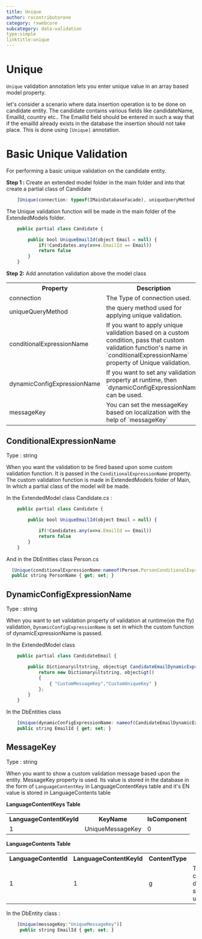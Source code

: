 ```yaml
---
title: Unique
author: rxcontributorone
category: rxwebcore
subcategory: data-validation
type:simple
linktitle:unique
---
```

# Unique

`Unique` validation annotation lets you enter unique value in an array based model property. 

let's consider a scenario where data insertion operation is to be done on candidate entity. The candidate contains various fields like candidateName, EmailId, country etc.. The EmailId field should be entered in such a way that if the emailId already exists in the database the insertion should not take place. This is done using `[Unique]` annotation.  

# Basic Unique Validation  
For performing a basic unique validation on the candidate entity.

**Step 1 :**
Create an extended model folder in the main folder and into that create a partial class of Candidate 

````js
    [Unique(connection: typeof(IMainDatabaseFacade), uniqueQueryMethod:nameof(Candidate.UniqueEmailId))]
````

The Unique validation function will be made in the main folder of the ExtendedModels folder. 

````js
    public partial class Candidate {

        public bool UniqueEmailId(object Email = null) {
            if(!Candidates.any(x=>x.EmailId == Email))
            return false
        }
    }
````

**Step 2:**
Add annotation validation above the model class

<table class="table table bordered">
<tr><th>Property</th><th>Description</th><th>Syntax</th></tr>
<tr>
<td>connection</td>
<td>The Type of connection used.</td>
<td>typeof(IMainDatabaseFacade)</td>
</tr>
<tr>
<td>uniqueQueryMethod</td>
<td>the query method used for applying unique validation.</td>
<td>uniqueQueryMethod:nameof(Candidate.UniqueEmailId)</td>
</tr>
<td>conditionalExpressionName</td>
<td>If you want to apply unique validation based on a custom condition, pass that custom validation function's name in `conditionalExpressionName` property of Unique validation. </td>
<td>[Unique(`typeof`(IMainDatabaseFacade),`conditionalExpressionName`:nameof(`Unique.CandidateEmailConditionalExpression`))]</td>
</tr>
<tr>
<td>dynamicConfigExpressionName</td>
<td>If you want to set any validation property at runtime, then `dynamicConfigExpressionName` can be used.</td>
<td> [Unique(`typeof`(IMainDatabaseFacade),`dynamicConfigExpressionName`:nameof(`CandidateEmailDynamicExpression`))]</td>
</tr>
<tr>
<td>messageKey</td>
<td>You can set the messageKey based on localization with the help of `messageKey`</td>
<td>[Unique(typeof(IMainDatabaseFacade),`messageKey`:"UniqueMessageKey")]</td>
</tr>
<tr>
</table>

## ConditionalExpressionName

Type : string

When you want the validation to be fired based upon some custom validation function. It is passed in the `ConditionalExpressionName` property.
The custom validation function is made in ExtendedModels folder of Main, In which a partial class of the model will be made.

In the ExtendedModel class
Candidate.cs :

````js
    public partial class Candidate {

        public bool UniqueEmailId(object Email = null) {

            if(!Candidates.any(x=>x.EmailId == Email))
            return false
        }
    }
````

And in the DbEntities class
Person.cs

````js
  [Unique(conditionalExpressionName:nameof(Person.PersonConditionalExpression))]
  public string PersonName { get; set; }
````

## DynamicConfigExpressionName
Type : string

When you want to set validation property of validation at runtime(on the fly) validation, `DynamicConfigExpressionName` is set in which the custom function of dynamicExpressionName is passed.

In the ExtendedModel class

````js
    public partial class CandidateEmail {

        public Dictionary&ltstring, object&gt CandidateEmailDynamicExpression(object parentEntity = null) {
            return new Dictionary&ltstring, object&gt()
            {
                { "CustomMessageKey","CustomUniqueKey" }
            };
        }
    }

````

In the DbEntities class

````js
    [Unique(dynamicConfigExpressionName: nameof(CandidateEmailDynamicExpression))]
    public string EmailId { get; set; }
````

## MessageKey
Type : string

When you want to show a custom validation message based upon the entity. MessageKey property is used. Its value is stored in the database in the form of `LanguageContentKey` in LanguageContentKeys table and it's EN value is stored in LanguageContents table

**LanguageContentKeys Table**

<table class="table table-bordered">
<tr><th>LanguageContentKeyId</th><th>KeyName</th><th>IsComponent</th></tr>
<tr><td>1</td><td>UniqueMessageKey</td><td>0</td>
</table>

**LanguageContents Table**

<table class="table table-bordered">
<tr><th>LanguageContentId</th><th>LanguageContentKeyId</th><th>ContentType</th><th>En</th><th>Fr</th></tr>
<tr><td>1</td><td>1</td><td>g</td><td>This candidate data should be unique</td><td>NULL</td></tr>
</table>

In the DbEntity class : 

````js
    [Unique(messageKey:"UniqueMessageKey")]
     public string EmailId { get; set; }
````


